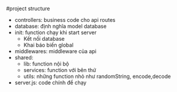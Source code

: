 #project structure
+ controllers: business code cho api routes
+ database: định nghĩa model database
+ init: function chạy khi start server
    * Kết nối database
    * Khai báo biến global
+ middlewares: middleware của api
+ shared:
    * lib: function nội bộ
    * services: function với bên thứ 
    * utils: những function nhỏ như randomString, encode,decode
+ server.js: code chính để chạy
